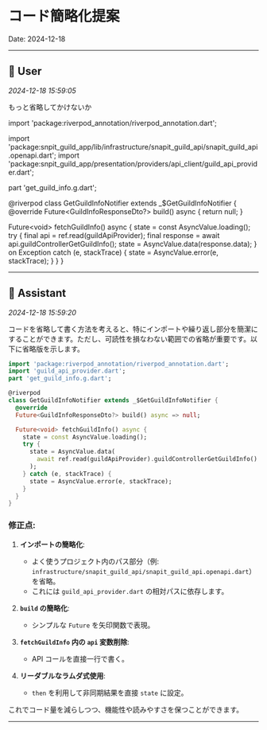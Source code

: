 # コード簡略化提案

Date: 2024-12-18

---

## 👤 User
*2024-12-18 15:59:05*

もっと省略してかけないか

import 'package:riverpod_annotation/riverpod_annotation.dart';

import 'package:snpit_guild_app/lib/infrastructure/snapit_guild_api/snapit_guild_api.openapi.dart';
import 'package:snpit_guild_app/presentation/providers/api_client/guild_api_provider.dart';

part 'get_guild_info.g.dart';

@riverpod
class GetGuildInfoNotifier extends _$GetGuildInfoNotifier {
  @override
  Future&lt;GuildInfoResponseDto?&gt; build() async {
    return null;
  }

  Future&lt;void&gt; fetchGuildInfo() async {
    state = const AsyncValue.loading();
    try {
      final api = ref.read(guildApiProvider);
      final response = await api.guildControllerGetGuildInfo();
      state = AsyncValue.data(response.data);
    } on Exception catch (e, stackTrace) {
      state = AsyncValue.error(e, stackTrace);
    }
  }
}

---

## 🤖 Assistant
*2024-12-18 15:59:20*

コードを省略して書く方法を考えると、特にインポートや繰り返し部分を簡潔にすることができます。ただし、可読性を損なわない範囲での省略が重要です。以下に省略版を示します。

```dart
import 'package:riverpod_annotation/riverpod_annotation.dart';
import 'guild_api_provider.dart';
part 'get_guild_info.g.dart';

@riverpod
class GetGuildInfoNotifier extends _$GetGuildInfoNotifier {
  @override
  Future<GuildInfoResponseDto?> build() async => null;

  Future<void> fetchGuildInfo() async {
    state = const AsyncValue.loading();
    try {
      state = AsyncValue.data(
        await ref.read(guildApiProvider).guildControllerGetGuildInfo().then((res) => res.data),
      );
    } catch (e, stackTrace) {
      state = AsyncValue.error(e, stackTrace);
    }
  }
}
```

### 修正点:
1. **インポートの簡略化**:
   - よく使うプロジェクト内のパス部分（例: `infrastructure/snapit_guild_api/snapit_guild_api.openapi.dart`）を省略。
   - これには `guild_api_provider.dart` の相対パスに依存します。

2. **`build` の簡略化**:
   - シンプルな `Future` を矢印関数で表現。

3. **`fetchGuildInfo` 内の `api` 変数削除**:
   - API コールを直接一行で書く。

4. **リーダブルなラムダ式使用**:
   - `then` を利用して非同期結果を直接 `state` に設定。

これでコード量を減らしつつ、機能性や読みやすさを保つことができます。

---
